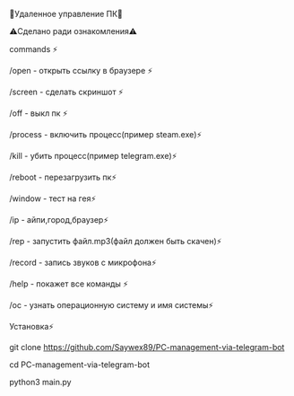 🗿Удаленное управление ПК🗿

⚠️Сделано ради ознакомления⚠️

commands ⚡️

/open - открыть ссылку в браузере ⚡️

/screen - сделать скриншот ⚡️

/off - выкл пк ⚡️

/process - включить процесс(пример steam.exe)⚡️

/kill - убить процесс(пример telegram.exe)⚡️

/reboot - перезагрузить пк⚡️

/window - тест на гея⚡️

/ip - айпи,город,браузер⚡️

/rep - запустить файл.mp3(файл должен быть скачен)⚡️

/record - запись звуков с микрофона⚡️

/help - покажет все команды ⚡️

/oc - узнать операционную систему и имя системы⚡️

Установка⚡️

git clone https://github.com/Saywex89/PC-management-via-telegram-bot

cd PC-management-via-telegram-bot

python3 main.py









